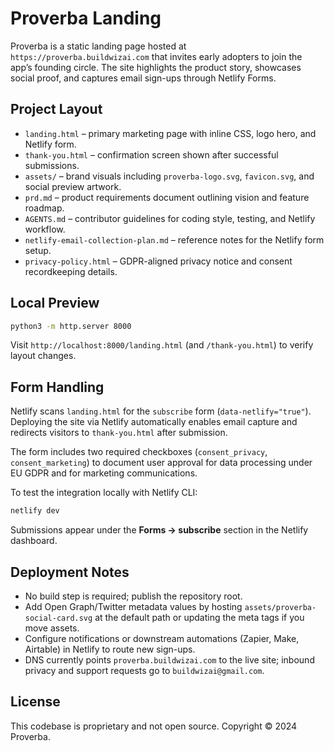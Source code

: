 # Proverba Landing

Proverba is a static landing page hosted at `https://proverba.buildwizai.com` that invites early adopters to join the app’s founding circle. The site highlights the product story, showcases social proof, and captures email sign-ups through Netlify Forms.

## Project Layout
- `landing.html` – primary marketing page with inline CSS, logo hero, and Netlify form.
- `thank-you.html` – confirmation screen shown after successful submissions.
- `assets/` – brand visuals including `proverba-logo.svg`, `favicon.svg`, and social preview artwork.
- `prd.md` – product requirements document outlining vision and feature roadmap.
- `AGENTS.md` – contributor guidelines for coding style, testing, and Netlify workflow.
- `netlify-email-collection-plan.md` – reference notes for the Netlify form setup.
- `privacy-policy.html` – GDPR-aligned privacy notice and consent recordkeeping details.

## Local Preview
```bash
python3 -m http.server 8000
```
Visit `http://localhost:8000/landing.html` (and `/thank-you.html`) to verify layout changes.

## Form Handling
Netlify scans `landing.html` for the `subscribe` form (`data-netlify="true"`). Deploying the site via Netlify automatically enables email capture and redirects visitors to `thank-you.html` after submission.

The form includes two required checkboxes (`consent_privacy`, `consent_marketing`) to document user approval for data processing under EU GDPR and for marketing communications.

To test the integration locally with Netlify CLI:
```bash
netlify dev
```
Submissions appear under the **Forms → subscribe** section in the Netlify dashboard.

## Deployment Notes
- No build step is required; publish the repository root.
- Add Open Graph/Twitter metadata values by hosting `assets/proverba-social-card.svg` at the default path or updating the meta tags if you move assets.
- Configure notifications or downstream automations (Zapier, Make, Airtable) in Netlify to route new sign-ups.
- DNS currently points `proverba.buildwizai.com` to the live site; inbound privacy and support requests go to `buildwizai@gmail.com`.

## License
This codebase is proprietary and not open source. Copyright © 2024 Proverba.
